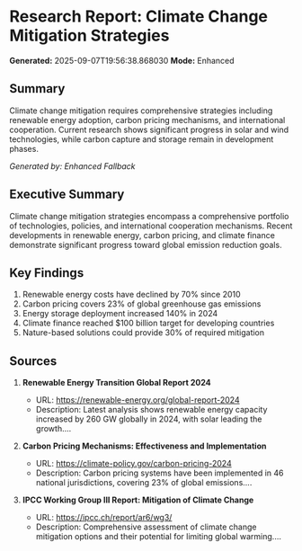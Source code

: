 # Research Report: Climate Change Mitigation Strategies

**Generated:** 2025-09-07T19:56:38.868030
**Mode:** Enhanced

## Summary

Climate change mitigation requires comprehensive strategies including renewable energy adoption, carbon pricing mechanisms, and international cooperation. Current research shows significant progress in solar and wind technologies, while carbon capture and storage remain in development phases.

*Generated by: Enhanced Fallback*

## Executive Summary

Climate change mitigation strategies encompass a comprehensive portfolio of technologies, policies, and international cooperation mechanisms. Recent developments in renewable energy, carbon pricing, and climate finance demonstrate significant progress toward global emission reduction goals.

## Key Findings

1. Renewable energy costs have declined by 70% since 2010
2. Carbon pricing covers 23% of global greenhouse gas emissions
3. Energy storage deployment increased 140% in 2024
4. Climate finance reached $100 billion target for developing countries
5. Nature-based solutions could provide 30% of required mitigation

## Sources

1. **Renewable Energy Transition Global Report 2024**
   - URL: https://renewable-energy.org/global-report-2024
   - Description: Latest analysis shows renewable energy capacity increased by 260 GW globally in 2024, with solar leading the growth....

2. **Carbon Pricing Mechanisms: Effectiveness and Implementation**
   - URL: https://climate-policy.gov/carbon-pricing-2024
   - Description: Carbon pricing systems have been implemented in 46 national jurisdictions, covering 23% of global emissions....

3. **IPCC Working Group III Report: Mitigation of Climate Change**
   - URL: https://ipcc.ch/report/ar6/wg3/
   - Description: Comprehensive assessment of climate change mitigation options and their potential for limiting global warming....

